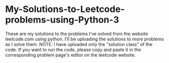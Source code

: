 # My-Solutions-to-Leetcode-problems-using-Python-3
These are my solutions to the problems I've solved from the website leetcode.com using python. 
I'll be uploading the solutions to more problems as I solve them.  NOTE: I have uploaded only the "solution class" of the code. 
If you want to run the code, please copy and paste it in the corresponding problem page's editor on the leetcode website.
